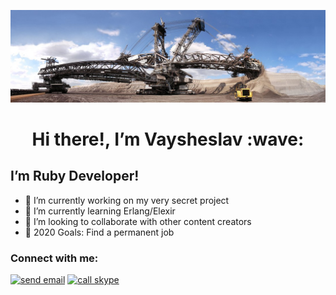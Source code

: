 [![Bagger 288](https://raw.githubusercontent.com/KVexcavator/KVexcavator/master/assets/Bagger288.jpg)](https://ruby-doc.org)

<h1 align='center'> Hi there!, I’m Vaysheslav :wave:</h1>

## I’m Ruby Developer!
- 🔭 I’m currently working on my very secret project
- 🌱 I’m currently learning Erlang/Elexir
- 👯 I’m looking to collaborate with other content creators
- 🥅 2020 Goals: Find a permanent job

### Connect with me: 

<p>
  <a href="mailto:kv_fam@mail.ru" ><img  alt="send email" width="22px" src="https://cdn.jsdelivr.net/npm/simple-icons@3.4.0/icons/mail-dot-ru.svg" /></a>
  <a href="skype:kvstudent?call" ><img  alt="call skype" width="22px" src="https://cdn.jsdelivr.net/npm/simple-icons@3.4.0/icons/skype.svg" /></a>
</p>
